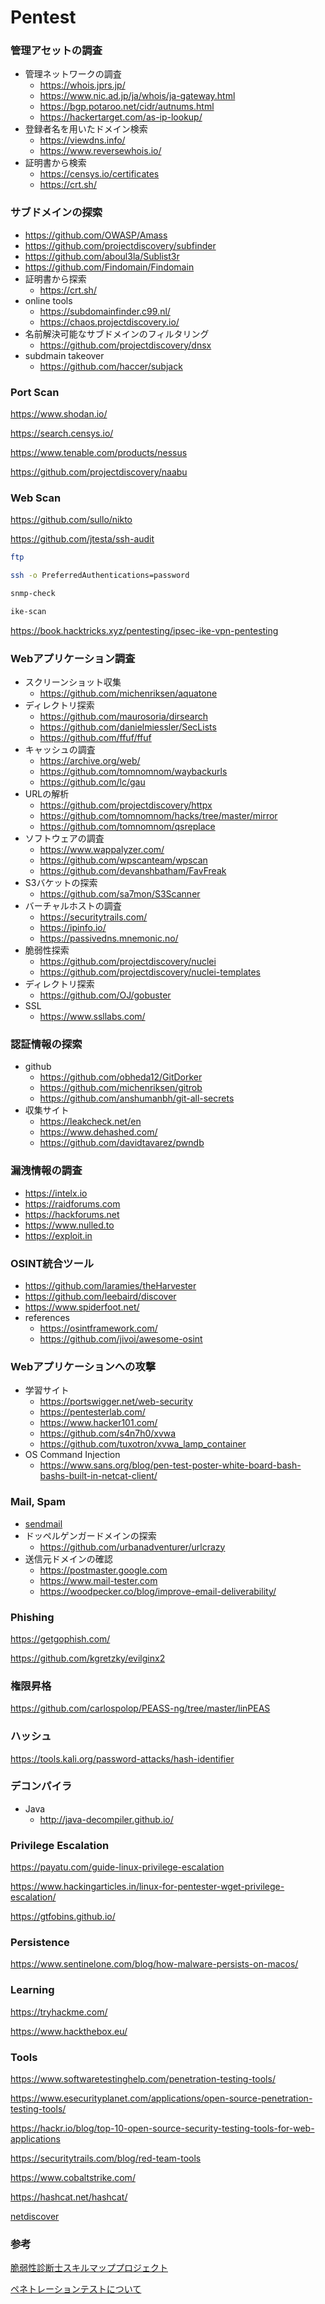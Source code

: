 # Pentest

### 管理アセットの調査

- 管理ネットワークの調査
  - https://whois.jprs.jp/
  - https://www.nic.ad.jp/ja/whois/ja-gateway.html
  - https://bgp.potaroo.net/cidr/autnums.html
  - https://hackertarget.com/as-ip-lookup/
- 登録者名を用いたドメイン検索
  - https://viewdns.info/
  - https://www.reversewhois.io/
- 証明書から検索
  - https://censys.io/certificates
  - https://crt.sh/

### サブドメインの探索

- https://github.com/OWASP/Amass
- https://github.com/projectdiscovery/subfinder
- https://github.com/aboul3la/Sublist3r
- https://github.com/Findomain/Findomain
- 証明書から探索
  - https://crt.sh/
- online tools
  - https://subdomainfinder.c99.nl/
  - https://chaos.projectdiscovery.io/
- 名前解決可能なサブドメインのフィルタリング
  - https://github.com/projectdiscovery/dnsx
- subdmain takeover
  - https://github.com/haccer/subjack

### Port Scan

https://www.shodan.io/

https://search.censys.io/

https://www.tenable.com/products/nessus

https://github.com/projectdiscovery/naabu

### Web Scan

https://github.com/sullo/nikto

https://github.com/jtesta/ssh-audit

```bash
ftp

ssh -o PreferredAuthentications=password

snmp-check

ike-scan
```

https://book.hacktricks.xyz/pentesting/ipsec-ike-vpn-pentesting

### Webアプリケーション調査

- スクリーンショット収集
  - https://github.com/michenriksen/aquatone
- ディレクトリ探索
  - https://github.com/maurosoria/dirsearch
  - https://github.com/danielmiessler/SecLists
  - https://github.com/ffuf/ffuf
- キャッシュの調査
  - https://archive.org/web/
  - https://github.com/tomnomnom/waybackurls
  - https://github.com/lc/gau
- URLの解析
  - https://github.com/projectdiscovery/httpx
  - https://github.com/tomnomnom/hacks/tree/master/mirror
  - https://github.com/tomnomnom/qsreplace
- ソフトウェアの調査
  - https://www.wappalyzer.com/
  - https://github.com/wpscanteam/wpscan
  - https://github.com/devanshbatham/FavFreak
- S3バケットの探索
  - https://github.com/sa7mon/S3Scanner
- バーチャルホストの調査
  - https://securitytrails.com/
  - https://ipinfo.io/
  - https://passivedns.mnemonic.no/
- 脆弱性探索
  - https://github.com/projectdiscovery/nuclei
  - https://github.com/projectdiscovery/nuclei-templates
- ディレクトリ探索
  - https://github.com/OJ/gobuster
- SSL
  - https://www.ssllabs.com/

### 認証情報の探索

- github
  - https://github.com/obheda12/GitDorker
  - https://github.com/michenriksen/gitrob
  - https://github.com/anshumanbh/git-all-secrets
- 収集サイト
  - https://leakcheck.net/en
  - https://www.dehashed.com/
  - https://github.com/davidtavarez/pwndb

### 漏洩情報の調査

- https://intelx.io
- https://raidforums.com
- https://hackforums.net
- https://www.nulled.to
- https://exploit.in

### OSINT統合ツール

- https://github.com/laramies/theHarvester
- https://github.com/leebaird/discover
- https://www.spiderfoot.net/
- references
  - https://osintframework.com/
  - https://github.com/jivoi/awesome-osint

### Webアプリケーションへの攻撃

- 学習サイト
  - https://portswigger.net/web-security
  - https://pentesterlab.com/
  - https://www.hacker101.com/
  - https://github.com/s4n7h0/xvwa
  - https://github.com/tuxotron/xvwa_lamp_container
- OS Command Injection
  - https://www.sans.org/blog/pen-test-poster-white-board-bash-bashs-built-in-netcat-client/

### Mail, Spam

- [sendmail](http://www.postfix.org/sendmail.1.html)
- ドッペルゲンガードメインの探索
  - https://github.com/urbanadventurer/urlcrazy
- 送信元ドメインの確認
  - https://postmaster.google.com
  - https://www.mail-tester.com
  - https://woodpecker.co/blog/improve-email-deliverability/

### Phishing

https://getgophish.com/

https://github.com/kgretzky/evilginx2

### 権限昇格

https://github.com/carlospolop/PEASS-ng/tree/master/linPEAS

### ハッシュ

https://tools.kali.org/password-attacks/hash-identifier

### デコンパイラ

- Java
  - http://java-decompiler.github.io/

### Privilege Escalation

https://payatu.com/guide-linux-privilege-escalation

https://www.hackingarticles.in/linux-for-pentester-wget-privilege-escalation/

https://gtfobins.github.io/

### Persistence

https://www.sentinelone.com/blog/how-malware-persists-on-macos/

### Learning

https://tryhackme.com/

https://www.hackthebox.eu/

### Tools

https://www.softwaretestinghelp.com/penetration-testing-tools/

https://www.esecurityplanet.com/applications/open-source-penetration-testing-tools/

https://hackr.io/blog/top-10-open-source-security-testing-tools-for-web-applications

https://securitytrails.com/blog/red-team-tools

https://www.cobaltstrike.com/

https://hashcat.net/hashcat/

[netdiscover](https://kalilinuxtutorials.com/netdiscover-scan-live-hosts-network/)

### 参考

[脆弱性診断士スキルマッププロジェクト](https://github.com/OWASP/www-chapter-japan/tree/master/skillmap_project)

[ペネトレーションテストについて](https://github.com/ueno1000/about_PenetrationTest)
